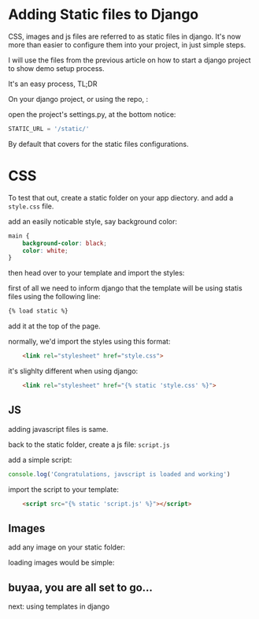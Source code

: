 # Adding Static files to Django

CSS, images and js files are referred to as static files in django. It's now more than easier to configure them into your project, in just simple steps.

I will use the files from the previous article on how to start a django project to show demo setup process. 

It's an easy process, TL;DR

On your django project, or using the repo, :

open the project's settings.py, at the bottom notice:

```python
STATIC_URL = '/static/'
```

By default that covers for the static files configurations.

# CSS

To test that out, create a static folder on your app diectory. and add a `style.css` file.

add an easily noticable style, say background color:

```css
main {
    background-color: black;
    color: white;
}
```

then head over to your template and import the styles:

first of all we need to inform django that the template will be using statis files using the following line:

```HTML
{% load static %}
```

add it at the top of the page.


normally, we'd import the styles using this format:

```HTML
    <link rel="stylesheet" href="style.css">
```

it's slighlty different when using django:

```HTML
    <link rel="stylesheet" href="{% static 'style.css' %}">
```

## JS

adding javascript files is same.

back to the static folder, create a js file: `script.js`

add a simple script:

```javascript
console.log('Congratulations, javscript is loaded and working')
```

import the script to your template:

```html
    <script src="{% static 'script.js' %}"></script>
```

## Images

add any image on your static folder:

loading images would be simple:

## buyaa, you are all set to go...
next: using templates in django